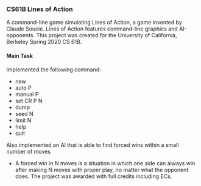 ### CS61B Lines of Action

A command-line game simulating Lines of Action, a game invented by Claude Soucie. Lines of Action features command-line graphics and AI-opponents. 
This project was created for the University of California, Berkeley Spring 2020 CS 61B.

#### Main Task
Implemented the following command:
* new
* auto P
* manual P
* set CR P N
* dump
* seed N
* limit N
* help
* quit

Also implemented an AI that is able to find forced wins within a small number of moves
* A forced win in N moves is a situation in which one side can always win after making N moves with proper play, no matter what the opponent does.
The project was awarded with full credits including ECs.
